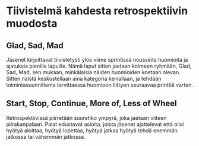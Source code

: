# Tiivistelmä kahdesta retrospektiivin muodosta

## Glad, Sad, Mad

Jäsenet kirjoittavat tiivistetysti ylös viime sprintissä nousseita huomioita ja ajatuksia pienille lapuille.
Nämä laput sitten jaetaan kolmeen ryhmään, Glad, Sad, Mad, sen mukaan, minkälaisia näiden huomioiden koetaan olevan. 
Sitten näistä keskustellaan aina kategoria kerrallaan, ja tehdään toimintasuunnitlema tarvittaessa huomioon liittyen seuraavaa printtiä varten.

## Start, Stop, Continue, More of, Less of Wheel

Retrospektiivissä piirretään suurehko ympyrä, joka jaetaan viiteen piirakanpalaan.
Palat edustavat asioita, joista jäsenet ajattelevat että olisi hyötyä aloittaa, hyötyä lopettaa, hyötyä jatkaa
hyötyä tehdä enemmän jatkossa tai vähemmän jatkossa. 
 
